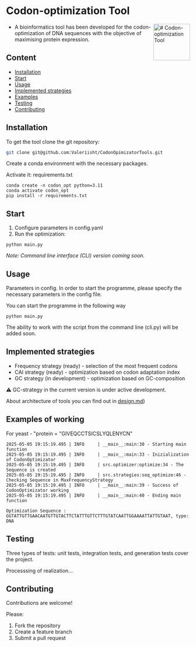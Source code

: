 # Codon-optimization Tool

<img align=right src="https://github.com/user-attachments/assets/86306224-642a-4b98-a3b5-045a5f8444ba" alt="# Codon-optimization Tool" width="100"/>

- A bioinformatics tool has been developed for the codon-optimization of DNA sequences with the objective of maximising protein expression.


## Content
- [Installation](#Installation)
- [Start](#Start)
- [Usage](#Usage)
- [Implemented strategies](#implemented-strategies)
- [Examples](#examples-of-working)
- [Testing](#Testing)
- [Contributing](#Contributing)

## Installation

To get the tool clone the git repository:

```sh
git clone git@github.com:Valeriisht/CodonOpimizatorTools.git
```
Create a conda environment with the necessary packages. 

Activate it: requirements.txt

```
conda create -n codon_opt python=3.11
conda activate codon_opt
pip install -r requirements.txt
```

## Start

1) Configure parameters in config.yaml
2) Run the optimization:

```
python main.py
```

*Note: Command line interface (CLI) version coming soon.*

## Usage

Parameters in config. In order to start the programme, please specify the necessary parameters in the config file. 

You can start the programme in the following way

``` python main.py ```

The ability to work with the script from the command line (cli.py) will be added soon.

## Implemented strategies

- Frequency strategy (ready) - selection of the most frequent codons
- CAI strategy (ready) - optimization based on codon adaptation index
- GC strategy (in development) - optimization based on GC-composition

⚠️ GC-strategy in the current version is under active development.

About architecture of tools you can find out in [design.md](https://github.com/Valeriisht/CodonOpimizatorTools/blob/main/docs/design.md))

## Examples of working

For yeast - "protein = "GIVEQCCTSICSLYQLENYCN" 

```
2025-05-05 19:15:19.495 | INFO     | __main__:main:30 - Starting main function
2025-05-05 19:15:19.495 | INFO     | __main__:main:33 - Inizialization of CodonOptimizator
2025-05-05 19:15:19.495 | INFO     | src.optimizer:optimize:34 - The Sequence is created
2025-05-05 19:15:19.495 | INFO     | src.strategies:seq_optimize:46 - Checking Sequence in MaxFrequencyStrategy
2025-05-05 19:15:19.495 | INFO     | __main__:main:39 - Success of CodonOptimizator working
2025-05-05 19:15:19.495 | INFO     | __main__:main:40 - Ending main function

Optimization Sequence : GGTATTGTTGAACAATGTTGTACTTCTATTTGTTCTTTGTATCAATTGGAAAATTATTGTAAT, type: DNA
```

## Testing

Three types of tests: unit tests, integration tests, and generation tests cover the project.

Processsing of realization...

## Contributing

Contributions are welcome!

Please:

1) Fork the repository
2) Create a feature branch
3) Submit a pull request




